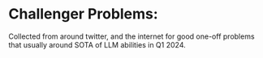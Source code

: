 # Challenger Problems:

Collected from around twitter, and the internet for good one-off problems that usually around SOTA of LLM abilities in Q1 2024.